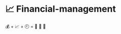 # :chart_with_upwards_trend: Financial-management


:moneybag: + :chart_with_upwards_trend: + :clock9: = :house_with_garden: :car: :bridge_at_night:
